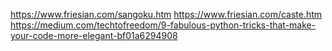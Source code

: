 https://www.friesian.com/sangoku.htm
https://www.friesian.com/caste.htm
https://medium.com/techtofreedom/9-fabulous-python-tricks-that-make-your-code-more-elegant-bf01a6294908

